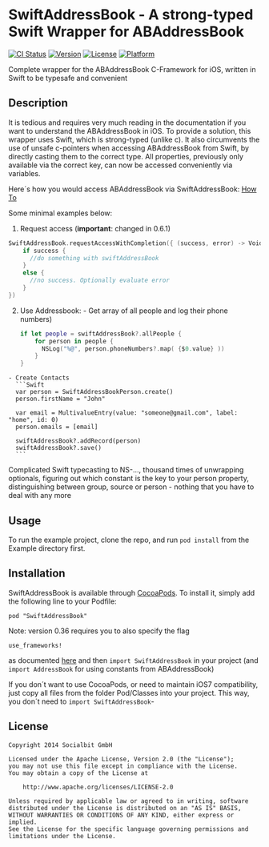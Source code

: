 # SwiftAddressBook - A strong-typed Swift Wrapper for ABAddressBook

[![CI Status](http://img.shields.io/travis/SocialbitGmbH/SwiftAddressBook.svg?style=flat)](https://travis-ci.org/SocialbitGmbH/SwiftAddressBook)
[![Version](https://img.shields.io/cocoapods/v/SwiftAddressBook.svg?style=flat)](http://cocoadocs.org/docsets/SwiftAddressBook)
[![License](https://img.shields.io/cocoapods/l/SwiftAddressBook.svg?style=flat)](http://cocoadocs.org/docsets/SwiftAddressBook)
[![Platform](https://img.shields.io/cocoapods/p/SwiftAddressBook.svg?style=flat)](http://cocoadocs.org/docsets/SwiftAddressBook)

Complete wrapper for the ABAddressBook C-Framework for iOS, written in Swift to be typesafe and convenient

## Description

  It is tedious and requires very much reading in the documentation if you want to understand the ABAddressBook in iOS. To provide a solution, this wrapper uses Swift, which is strong-typed (unlike c). It also circumvents the use of unsafe c-pointers when accessing ABAddressBook from Swift, by directly casting them to the correct type. All properties, previously only available via the correct key, can now be accessed conveniently via variables.
  
  Here´s how you would access ABAddressBook via SwiftAddressBook: [How To](https://github.com/SocialbitGmbH/SwiftAddressBook/wiki/How-To)
  
  Some minimal examples below:
  
  1. Request access (**important**: changed in 0.6.1)
  ```Swift
  SwiftAddressBook.requestAccessWithCompletion({ (success, error) -> Void in
      if success {
        //do something with swiftAddressBook
      }
      else {
        //no success. Optionally evaluate error
      }
  })
  ```
  
  2. Use Addressbook: 
    - Get array of all people and log their phone numbers)
      ```Swift
      if let people = swiftAddressBook?.allPeople {
          for person in people {
            NSLog("%@", person.phoneNumbers?.map( {$0.value} ))
          }
      }
      ```
      
    - Create Contacts
      ```Swift
      var person = SwiftAddressBookPerson.create()
      person.firstName = "John"
      
      var email = MultivalueEntry(value: "someone@gmail.com", label: "home", id: 0)
      person.emails = [email]
      
      swiftAddressBook?.addRecord(person)
      swiftAddressBook?.save()
      ```
      
Complicated Swift typecasting to NS-..., thousand times of unwrapping optionals, figuring out which constant is the key to your person property, distinguishing between group, source or person - nothing that you have to deal with any more

## Usage

To run the example project, clone the repo, and run `pod install` from the Example directory first.

## Installation

SwiftAddressBook is available through [CocoaPods](http://cocoapods.org). To install
it, simply add the following line to your Podfile:

    pod "SwiftAddressBook"

Note: version 0.36 requires you to also specify the flag

    use_frameworks!

as documented [here](http://blog.cocoapods.org/CocoaPods-0.36/)
and then `import SwiftAddressBook` in your project (and `import AddressBook` for using constants from ABAddressBook)

If you don´t want to use CocoaPods, or need to maintain iOS7 compatibility, just copy all files from the folder Pod/Classes into your project. This way, you don´t need to `import SwiftAddressBook`-



## License  
    Copyright 2014 Socialbit GmbH

    Licensed under the Apache License, Version 2.0 (the "License");
    you may not use this file except in compliance with the License.
    You may obtain a copy of the License at

        http://www.apache.org/licenses/LICENSE-2.0

    Unless required by applicable law or agreed to in writing, software
    distributed under the License is distributed on an "AS IS" BASIS,
    WITHOUT WARRANTIES OR CONDITIONS OF ANY KIND, either express or implied.
    See the License for the specific language governing permissions and
    limitations under the License.   
